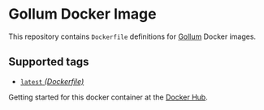 Gollum Docker Image
====================

This repository contains `Dockerfile` definitions for [Gollum][gollum] Docker images.

## Supported tags

* [`latest` _(Dockerfile)_](3.0/Dockerfile)

Getting started for this docker container at the [Docker Hub][registry].

[gollum]: https://github.com/gollum/gollum
[registry]: https://registry.hub.docker.com/u/zealic/gollum
